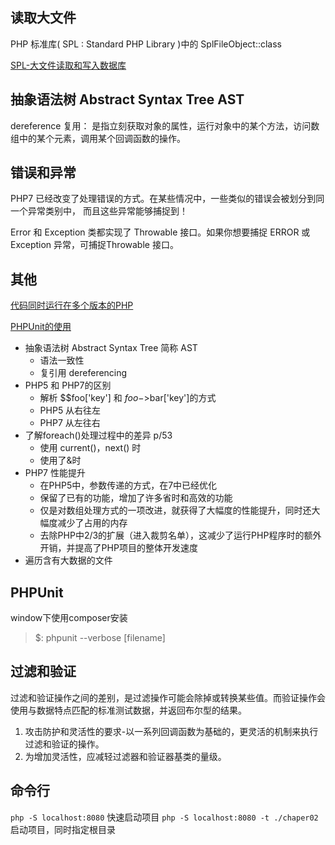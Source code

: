 ## 读取大文件

PHP 标准库( SPL : Standard PHP Library )中的 SplFileObject::class 

[SPL-大文件读取和写入数据库](./chaper02/chap_02_uploading_csv_to_database.php)


## 抽象语法树 Abstract Syntax Tree AST

dereference 复用： 是指立刻获取对象的属性，运行对象中的某个方法，访问数组中的某个元素，调用某个回调函数的操作。


## 错误和异常
PHP7 已经改变了处理错误的方式。在某些情况中，一些类似的错误会被划分到同一个异常类别中，
而且这些异常能够捕捉到！

Error 和 Exception 类都实现了 Throwable 接口。如果你想要捕捉 ERROR 或 Exception 异常，可捕捉Throwable 接口。


## 其他

[代码同时运行在多个版本的PHP](https://3v4l.org/)

[PHPUnit的使用](https://phpunit.de)

- 抽象语法树 Abstract Syntax Tree 简称 AST
    - 语法一致性
    - 复引用 dereferencing
- PHP5 和 PHP7的区别
    - 解析 $$foo['key']  和 $foo->$bar['key']的方式
    - PHP5 从右往左
    - PHP7 从左往右
- 了解foreach()处理过程中的差异 p/53
    - 使用 current()，next() 时
    - 使用了&时
- PHP7 性能提升
    - 在PHP5中，参数传递的方式，在7中已经优化
    - 保留了已有的功能，增加了许多省时和高效的功能
    - 仅是对数组处理方式的一项改进，就获得了大幅度的性能提升，同时还大幅度减少了占用的内存
    - 去除PHP中2/3的扩展（进入裁剪名单），这减少了运行PHP程序时的额外开销，并提高了PHP项目的整体开发速度
- 遍历含有大数据的文件

## PHPUnit

window下使用composer安装

> $:  phpunit --verbose [filename]


## 过滤和验证

过滤和验证操作之间的差别，是过滤操作可能会除掉或转换某些值。而验证操作会使用与数据特点匹配的标准测试数据，并返回布尔型的结果。

1. 攻击防护和灵活性的要求-以一系列回调函数为基础的，更灵活的机制来执行过滤和验证的操作。
2. 为增加灵活性，应减轻过滤器和验证器基类的量级。


## 命令行

`php -S localhost:8080` 快速启动项目
`php -S localhost:8080 -t ./chaper02` 启动项目，同时指定根目录

